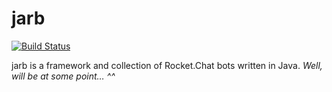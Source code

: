 # jarb

[![Build Status](https://travis-ci.org/lbarnkow/jarb.svg?branch=develop)](https://travis-ci.org/lbarnkow/jarb)

jarb is a framework and collection of Rocket.Chat bots written in Java. _Well, will be at some point… ^^_
